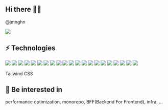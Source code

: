## Hi there 👋🏻

@jmnghn

<img src="https://img.shields.io/badge/jeongmyeonghyeon@gmail.com-EA4335?style=flat-square&logo=Gmail&logoColor=FFFFFF"/>

## ⚡️ Technologies
<img src="https://img.shields.io/badge/JavaScript-141414?style=flat-square&logo=JavaScript&logoColor=F7DF1E"/> <img src="https://img.shields.io/badge/TypeScript-141414?style=flat-square&logo=TypeScript&logoColor=3178C6"/> <img src="https://img.shields.io/badge/React-141414?style=flat-square&logo=React&logoColor=61DAFB"/> <img src="https://img.shields.io/badge/Redux-141414?style=flat-square&logo=Redux&logoColor=764ABC"/> <img src="https://img.shields.io/badge/Redux Toolkit-141414?style=flat-square&logo=Redux&logoColor=764ABC"/> <img src="https://img.shields.io/badge/webpack-141414?style=flat-square&logo=webpack&logoColor=8DD6F9"/>
<img src="https://img.shields.io/badge/yarn-141414?style=flat-square&logo=yarn&logoColor=2C8EBB"/>
<img src="https://img.shields.io/badge/HTML5-141414?style=flat-square&logo=HTML5&logoColor=E34F26"/> <img src="https://img.shields.io/badge/CSS3-141414?style=flat-square&logo=CSS3&logoColor=1572B6"/> <img src="https://img.shields.io/badge/Sass-141414?style=flat-square&logo=Sass&logoColor=CC6699"/> <img src="https://img.shields.io/badge/styled components-141414?style=flat-square&logo=styled-components&logoColor=DB7093"/> <img src="https://img.shields.io/badge/Next.js-141414?style=flat-square&logo=Next.js&logoColor=ffffff"/> <img src="https://img.shields.io/badge/Tailwind CSS-141414?style=flat-square&logo=Tailwind CSS&logoColor=06B6D4"/> <img src="https://img.shields.io/badge/MySQL-141414?style=flat-square&logo=MySQL&logoColor=4479A1"/> <img src="https://img.shields.io/badge/Docker-141414?style=flat-square&logo=Docker&logoColor=2496ED"/> <img src="https://img.shields.io/badge/Amazon AWS-141414?style=flat-square&logo=Amazon AWS&logoColor=FFFFFF"/> <img src="https://img.shields.io/badge/Git-141414?style=flat-square&logo=Git&logoColor=F05032"/> <img src="https://img.shields.io/badge/GitHub-141414?style=flat-square&logo=GitHub&logoColor=FFFFFF"/> <img src="https://img.shields.io/badge/GitHub Pages-141414?style=flat-square&logo=GitHub Pages&logoColor=FFFFFF"/> <img src="https://img.shields.io/badge/GitHub Actions-141414?style=flat-square&logo=GitHub Actions&logoColor=FFFFFF"/> <img src="https://img.shields.io/badge/Firebase-141414?style=flat-square&logo=Firebase&logoColor=FFCA28"/>

Tailwind CSS


<!--
## 💡 Most Used Languaes
<img src="https://github-readme-stats.vercel.app/api/top-langs/?username=jmnghn&layout=compact&show_icons=true&show_owner=jmnghn&hide_title=true&theme=nord" />
-->
<!-- https://simpleicons.org/ -->

## 👀 Be interested in

performance optimization, monorepo, BFF(Backend For Frontend), infra, ...
